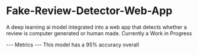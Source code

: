 # Fake-Review-Detector-Web-App
A deep learning ai model integrated into a web app that detects whether a review is computer generated or human made. Currently a Work in Progress

--- Metrics ---
This model has a 95% accuracy overall

